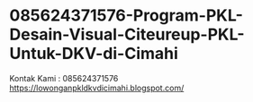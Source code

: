 # 085624371576-Program-PKL-Desain-Visual-Citeureup-PKL-Untuk-DKV-di-Cimahi
Kontak Kami : 085624371576  https://lowonganpkldkvdicimahi.blogspot.com/
